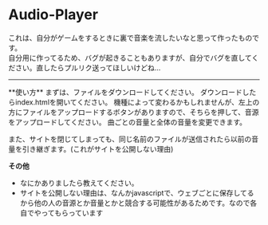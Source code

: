 # Audio-Player
これは、自分がゲームをするときに裏で音楽を流したいなと思って作ったものです。<br>
自分用に作ってるため、バグが起きることもありますが、自分でバグを直してください。直したらプルリク送ってほしいけどね...

<hr>
**使い方**
まずは、ファイルをダウンロードしてください。
ダウンロードしたらindex.htmlを開いてください。
機種によって変わるかもしれませんが、左上の方にファイルをアップロードするボタンがありますので、そちらを押して、音源をアップロードしてください。
曲ごとの音量と全体の音量を変更できます。

また、サイトを閉じてしまっても、同じ名前のファイルが送信されたら以前の音量を引き継ぎます。(これがサイトを公開しない理由)

**その他**
- なにかありましたら教えてください。
- サイトを公開しない理由は、なんかjavascriptで、ウェブごとに保存してるから他の人の音源とか音量とかと競合する可能性があるためです。なので各自でやってもらっています
